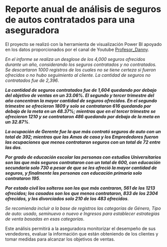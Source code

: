 # Reporte anual de análisis de seguros de autos contratados para una aseguradora

El proyecto se realizó con la herramienta de visualización Power BI apoyado en los datos proporcionados por el canal de Youtube [Profesor_Danny](https://www.youtube.com/@ProfesorDanny).

_En el informe se realiza un desglose de los 4,000 seguros ofrecidos durante un año, considerando los seguros contratados y no contratados. Se descartaron 1000 registros de los cuales no se tiene certeza si fueron ofrecidos o no hubo seguimiento al cliente. La cantidad de seguros no contratados fue de 2,396_.

***La cantidad de seguros contratados fue de 1,604 quedando por debajo del objetivo de ventas en un 33.06%. El segundo y tercer trimestre del año concentran la mayor cantidad de seguros ofrecidos. En el segundo trimestre se ofrecieron 1809 y solo se contrataron 616 quedando por debajo de la meta en un 48.37%; mientras que en el tercer trimestre se ofrecieron 1210 y se contrataron 486 quedando por debajo de la meta en un 32.87%***. 

***La ocupación de Gerente fue la que más contrató seguros de auto con un total de 392; mientras que las Amas de casa y los Emprededores fueron las ocupaciones que menos contrataron seguros con un total de 72 entre las dos***.

***Por grado de educación escolar las personas con estudios Universitarios son las que más seguros contrataron con un total de 600, con educación secundaria solo 730 a pesar de que se les ofreció la mayor cantidad de seguros, y finalmente las personas con educación primaria solo contrataron 195***.

***Por estado civil los solteros son los que más contraron, 561 de los 1213 ofrecidos; los casados son los que menos contrataron, 833 de los 2304 ofrecidos, y los divorciados solo 210 de los 483 ofrecidos***.

_Se recomienda incluir a la base de registros las categorías de Género, Tipo de auto: usado, seminuevo o nuevo e Ingresos para establecer estrategias de venta basadas en esas categorías_.

Este análisis permitirá a la aseguradora monitorizar el desempeño de sus vendedores, evaluar la información que están obteniendo de los clientes y tomar medidas para alcanzar los objetivos de ventas.  
